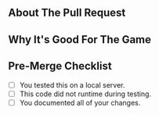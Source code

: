 <!-- Write **BELOW** The Headers and **ABOVE** The comments else it may not be viewable. -->

## About The Pull Request

<!-- Describe The Pull Request. Please be sure every change is documented or this can delay review and even discourage maintainers from merging your PR! -->

## Why It's Good For The Game

<!-- Argue for the merits of your changes and how they benefit the game, especially if they are controversial and/or far reaching. If you can't actually explain WHY what you are doing will improve the game, then it probably isn't good for the game in the first place. -->

## Pre-Merge Checklist
<!-- Don't bother filling these in while creating your Pull Request, just click the checkboxes after the Pull Request is opened and you are redirected to the page. -->
- [ ] You tested this on a local server.
- [ ] This code did not runtime during testing.
- [ ] You documented all of your changes.
<!-- Neither the compiler nor workflow checks are perfect at detecting runtimes and errors. It is important to test your code/feature/fix locally. -->
